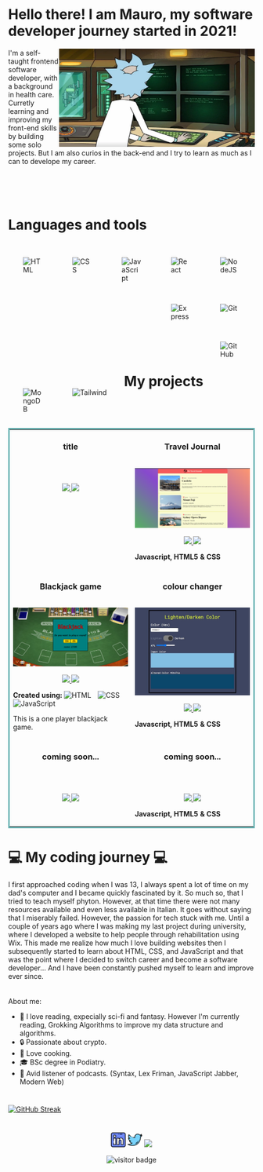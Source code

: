 # Hello there! I am Mauro, my software developer journey started in 2021!

<img align="right" width="400px" height="200px" src="https://raw.githubusercontent.com/maurobusso/maurobusso/main/gZJnF8uBFF2cy-LgHRk0ZR86e3iVKtWMQdZJbatwhXo.webp" /> 

I'm a self-taught frontend software developer, with a background in health care. Curretly learning and improving my front-end skills by building some solo projects. But I am also curios in the back-end and I try to learn as much as I can to develope my career.

<br/>
<br/>
<br/>

# Languages and tools

<img align="left" alt="HTML" width="8%" style="padding:6%;" src="https://cdn.jsdelivr.net/gh/devicons/devicon/icons/html5/html5-plain-wordmark.svg" />
<img align="left" alt="CSS" width="8%" style="padding:6%;" src="https://cdn.jsdelivr.net/gh/devicons/devicon/icons/css3/css3-plain-wordmark.svg" />
<img align="left" alt="JavaScript" width="8%" style="padding:6%;" src="https://cdn.jsdelivr.net/gh/devicons/devicon/icons/javascript/javascript-plain.svg"/>
<img align="left" alt="React" width="8%" style="padding:6%;" src="https://cdn.jsdelivr.net/gh/devicons/devicon/icons/react/react-original-wordmark.svg"/>
<img align="left" alt="NodeJS" width="8%" style="padding:6%;" src="https://cdn.jsdelivr.net/gh/devicons/devicon/icons/nodejs/nodejs-plain-wordmark.svg"/>
<img align="left" alt="Express" width="8%" style="padding:6%;" src="https://cdn.jsdelivr.net/gh/devicons/devicon/icons/express/express-original-wordmark.svg"/>      
<img align="left" alt="Git" width="8%" style="padding:6%;" src="https://cdn.jsdelivr.net/gh/devicons/devicon/icons/git/git-plain-wordmark.svg" />
<img align="left" alt="GitHub" width="8%" style="padding:6%;" src="https://cdn.jsdelivr.net/gh/devicons/devicon/icons/github/github-original.svg"/>
<img align="left" alt="MongoDB" width="8%" style="padding:6%;" src="https://cdn.jsdelivr.net/gh/devicons/devicon/icons/mongodb/mongodb-plain-wordmark.svg"/>
<img align="left" alt="Tailwind" width="15%" style="padding:6%;" src="https://cdn.jsdelivr.net/gh/devicons/devicon/icons/tailwindcss/tailwindcss-original-wordmark.svg"/>
<br />
<br />
<br />
<br />
<br />
<br />
<br />
<br />



<br />
<br />

# My projects

<table bordercolor="#66b2b2">
  
  <tr>
    <td width="50%" valign="top">
      <h3 align="center">title</h3>
        <br />
        <a target="_blank" href="https://virtualstudio.cyclic.app/">
            <img src="img" width="100%" alt=""/>
        </a>
        <br />
        <p align="center">
          
  <a href="repo" target="_blank">
    <img src="https://img.shields.io/static/v1?label=|&message=REPO&color=23555f&style=plastic&logo=github&logo-color=white"/>
  </a>  
  <a href="app link" target="_blank">
    <img src="https://img.shields.io/static/v1?label=|&message=WEBSITE&color=cdf998&style=plastic&logo=wordpress&logo-color=white"/>
  </a>
      </p>
        <p><strong></strong> </p>
    </td>
    <td width="50%" valign="top">
      <h3 align="center">Travel Journal</h3>
        <br />
      <a target="_blank" href="https://jalonghurst.github.io/PrimePay/">
            <img src="https://github.com/maurobusso/Travel-journal-solo-project/blob/main/reactProject.png" width="100%"  alt=""/>
        </a>
        <br />
        <p align="center">
          
  <a href="https://github.com/maurobusso/Travel-journal-solo-project" target="_blank">
    <img src="https://img.shields.io/static/v1?label=|&message=REPO&color=23555f&style=plastic&logo=github&logo-color=white"/>
  </a>
  <a href="https://mauro-travel-journal.netlify.app" target="_blank">
    <img src="https://img.shields.io/static/v1?label=|&message=WEBSITE&color=cdf998&style=plastic&logo=wordpress&logo-color=white"/>
  </a>
      </p>
        <p><strong>Javascript, HTML5 & CSS</strong> </p>
    </td>
  </tr>
  
  <tr>
    <td width="50%" valign="top">
      <h3 align="center">Blackjack game</h3>
        <br />
        <a target="_blank" href="https://virtualstudio.cyclic.app/">
            <img src="https://github.com/maurobusso/Blackjack_game/blob/main/img.png" width="100%" alt=""/>
        </a>
        <br />
        <p align="center">
          
  <a href="https://github.com/maurobusso/Blackjack_game" target="_blank">
    <img src="https://img.shields.io/static/v1?label=|&message=REPO&color=23555f&style=plastic&logo=github&logo-color=white"/>
  </a>  
  <a href="https://blackjack-game-mauro.netlify.app" target="_blank">
    <img src="https://img.shields.io/static/v1?label=|&message=WEBSITE&color=cdf998&style=plastic&logo=wordpress&logo-color=white"/>
  </a>
      </p>
        <strong> Created using: </strong>
        <img alt="HTML" width="25px" style="padding-right:10px;" src="https://cdn.jsdelivr.net/gh/devicons/devicon/icons/html5/html5-plain-wordmark.svg"/>
        <img alt="CSS" width="25px" style="padding-right:10px;" src="https://cdn.jsdelivr.net/gh/devicons/devicon/icons/css3/css3-plain-wordmark.svg" />
        <img alt="JavaScript" width="25px" style="padding-right:10px;" src="https://cdn.jsdelivr.net/gh/devicons/devicon/icons/javascript/javascript-plain.svg" /> 
        <p> This is a one player blackjack game.</p> 
    </td>
    <td width="50%" valign="top">
      <h3 align="center">colour changer</h3>
        <br />
      <a target="_blank" href="https://jalonghurst.github.io/PrimePay/">
            <img src="https://github.com/maurobusso/color-change-tool/blob/main/immage.jpg" width="100%"  alt=""/>
        </a>
        <br />
        <p align="center">
          
  <a href="https://github.com/maurobusso/colour-change-tool" target="_blank">
    <img src="https://img.shields.io/static/v1?label=|&message=REPO&color=23555f&style=plastic&logo=github&logo-color=white"/>
  </a>
  <a href="https://color-change-app.netlify.app/" target="_blank">
    <img src="https://img.shields.io/static/v1?label=|&message=WEBSITE&color=cdf998&style=plastic&logo=wordpress&logo-color=white"/>
  </a>
      </p>
        <p><strong>Javascript, HTML5 & CSS</strong> </p>
    </td>
  </tr>
  
  <tr>
    <td width="50%" valign="top">
      <h3 align="center">coming soon...</h3>
        <br />
        <a target="_blank" href="https://virtualstudio.cyclic.app/">
            <img src="img" width="100%" alt=""/>
        </a>
        <br />
        <p align="center">
          
  <a href="repo" target="_blank">
    <img src="https://img.shields.io/static/v1?label=|&message=REPO&color=23555f&style=plastic&logo=github&logo-color=white"/>
  </a>  
  <a href="app link" target="_blank">
    <img src="https://img.shields.io/static/v1?label=|&message=WEBSITE&color=cdf998&style=plastic&logo=wordpress&logo-color=white"/>
  </a>
      </p>
        <p><strong></strong> </p>
    </td>
    <td width="50%" valign="top">
      <h3 align="center">coming soon...</h3>
        <br />
      <a target="_blank" href="https://jalonghurst.github.io/PrimePay/">
            <img src="img" width="100%"  alt=""/>
        </a>
        <br />
        <p align="center">
          
  <a href="repo" target="_blank">
    <img src="https://img.shields.io/static/v1?label=|&message=REPO&color=23555f&style=plastic&logo=github&logo-color=white"/>
  </a>
  <a href="app link" target="_blank">
    <img src="https://img.shields.io/static/v1?label=|&message=WEBSITE&color=cdf998&style=plastic&logo=wordpress&logo-color=white"/>
  </a>
      </p>
        <p><strong>Javascript, HTML5 & CSS</strong> </p>
    </td>
  </tr>
  
</table>

#

# :computer: My coding journey :computer:
I first approached coding when I was 13, I always spent a lot of time on my dad's computer and I became quickly fascinated by it. So much so, that I tried to teach myself phyton. However, at that time there were not many resources available and even less available in Italian. It goes without saying that I miserably failed. However, the passion for tech stuck with me. Until a couple of years ago where I was making my last project during university, where I developed a website to help people through rehabilitation using Wix. This made me realize how much I love building websites then I subsequently started to learn about HTML, CSS, and JavaScript and that was the point where I decided to switch career and become a software developer... And I have been constantly pushed myself to learn and improve ever since.
<br />
<br />
<br />
About me:<br />
- :book: I love reading, expecially sci-fi and fantasy. However I'm currently reading, Grokking Algorithms to improve my data structure and algorithms. <br />
- :lock: Passionate about crypto. <br />
- :hocho: Love cooking. <br />
- :mortar_board: BSc degree in Podiatry. <br />
- :musical_note: Avid listener of podcasts. (Syntax, Lex Friman, JavaScript Jabber, Modern Web)

#

[![GitHub Streak](https://streak-stats.demolab.com?user=maurobusso&theme=vue-dark)](https://git.io/streak-stats)

#

<p align='center'>
<a href="https://www.linkedin.com/in/mauro-busso-601723195/"><img height="30" src="https://raw.githubusercontent.com/8bithemant/8bithemant/master/linkedin.png?raw=true"></a>
<a href="https://twitter.com/MauroBusso4"><img height="30" src="https://raw.githubusercontent.com/8bithemant/8bithemant/master/twitter.png?raw=true"></a>
<a href="mailto:mauro.busso12@gmail.com"><img height="30" src="https://user-images.githubusercontent.com/107254152/192117495-48f525bb-451a-4be3-a97f-3975f3648831.png"></a>



<p  align="center">
<!--<img src="https://visitor-badge.glitch.me/badge?page_id=maurobusso" alt="visitor badge"/>-->
<img src="https://visitor-badge.laobi.icu/badge?page_id=maurobusso" alt="visitor badge"/>       
</p>
